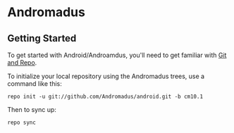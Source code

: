 Andromadus
===========

Getting Started
---------------

To get started with Android/Androamdus, you'll need to get
familiar with [Git and Repo](http://source.android.com/download/using-repo).

To initialize your local repository using the Andromadus trees, use a command like this:

    repo init -u git://github.com/Andromadus/android.git -b cm10.1

Then to sync up:

    repo sync

